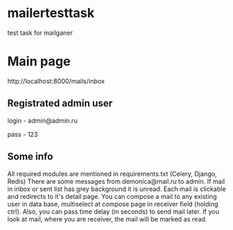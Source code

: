 # mailertesttask
test task for mailganer 
<h1> Main page </h1>
http://localhost:8000/mails/inbox 
<h2> Registrated admin user </h2>
login - admin@admin.ru

pass - 123
<h2> Some info</h2>
All required modules are mentioned in requirements.txt (Celery, Django, Redis)
There are some messages from demonica@mail.ru to admin.
If mail in inbox or sent list has grey background it is unread.
Each mail is clickable and redirects to it's detail page.
You can compose a mail to any existing user in data base, multiselect at compose page in receiver field (holding ctrl).
Also, you can pass time delay (in seconds) to send mail later.
If you look at mail, where you are receiver, the mail will be marked as read.
